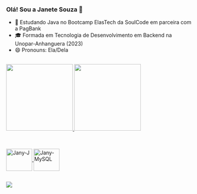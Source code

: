 ### Olá! Sou a Janete Souza 👋


- 🌱 Estudando Java no Bootcamp ElasTech da SoulCode em parceira com a PagBank
- 🎓 Formada em Tecnologia de Desenvolvimento em Backend na Unopar-Anhanguera (2023)
- 😄 Pronouns: Ela/Dela

##

<div>
  <a href="https://github.com/jany1090/jany1090">
    <img height="180cm" src="https://github-readme-stats.vercel.app/api?username=jany1090&show_icons=true&theme=dracula&include_all_commits=true&count_private=true"/>
    <img height="180cm" src="https://github-readme-stats.vercel.app/api/top-langs/?username=jany1090&layout-compact&langs_count=16&theme=dracula"/>
</div>  

##

<div style="display: inline_block"><br>
  <img align="center" alt="Jany-J" height="60" width="70" src="https://cdn.jsdelivr.net/gh/devicons/devicon@latest/icons/java/java-original-wordmark.svg" />
  
  <img align="center" alt="Jany-MySQL" height="60" width="70" src="https://cdn.jsdelivr.net/gh/devicons/devicon@latest/icons/mysql/mysql-original-wordmark.svg" />
          
##

<div>
<a href="www.linkedin.com/in/janete-soares-almeida-souza-5a455022a" target="_blank"><img src="https://img.shields.io/badge/LinkedIn-0077B5?style=for-the-badge&logo=linkedin&logoColor=white" target="_blank"></a>
</div>
